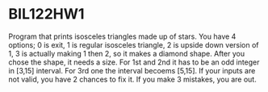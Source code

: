 # BIL122HW1
Program that prints isosceles triangles made up of stars.  You have 4 options; 0 is exit, 1 is regular isosceles triangle, 2 is upside down version of 1, 3 is actually making 1 then 2, so it makes a diamond shape. After you chose the shape, it needs a size. For 1st and 2nd it has to be an odd integer in [3,15] interval. For 3rd one the interval becoems [5,15]. If your inputs are not valid, you have 2 chances to fix it. If you make 3 mistakes, you are out.
